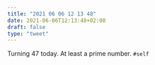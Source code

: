 ```yaml
---
title: "2021 06 06 12 13 48"
date: 2021-06-06T12:13:48+02:00
draft: false
type: "tweet"
---
```

Turning 47 today. At least a prime number. `#self`
